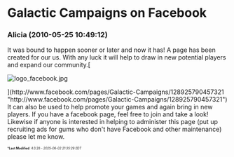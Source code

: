 # Galactic Campaigns on Facebook

### **Alicia** (2010-05-25 10:49:12)

It was bound to happen sooner or later and now it has!
A page has been created for our us. With any luck it will help to draw in new potential players and expand our community.[<div style="text-align: left;">
![logo_facebook.jpg](http://www.cphsalumni.org/images/logo_facebook.jpg)
</div>](http://www.facebook.com/pages/Galactic-Campaigns/128925790457321 "http://www.facebook.com/pages/Galactic-Campaigns/128925790457321")
It can also be used to help promote your games and again bring in new players.
If you have a facebook page, feel free to join and take a look!
Likewise if anyone is interested in helping to administer this page (put up recruiting ads for gums who don't have Facebook and other maintenance) please let me know.



<span style="font-size: 0.5em;">***Last Modified**: 4.0.28 - *2025-06-02 21:35:29 EDT*</span>